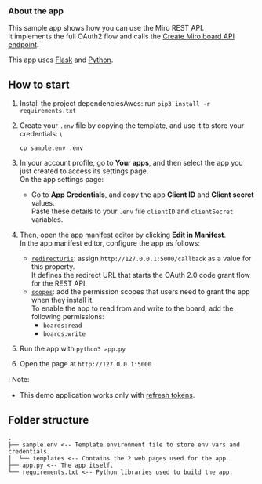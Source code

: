 ### About the app

This sample app shows how you can use the Miro REST API. \
It implements the full OAuth2 flow and calls the [Create Miro board API endpoint](https://developers.miro.com/reference/create-board).

This app uses [Flask](https://flask.palletsprojects.com/en/2.1.x/) and [Python](https://www.python.org/).


## How to start

1. Install the project dependenciesAwes: run `pip3 install -r requirements.txt`
2. Create your `.env` file by copying the template, and use it to store your credentials: \
   ```
   cp sample.env .env
   ```
3. In your account profile, go to **Your apps**, and then select the app you just created to access its settings page. \
   On the app settings page:
   - Go to **App Credentials**, and copy the app **Client ID** and **Client secret** values. \
     Paste these details to your `.env` file `clientID` and `clientSecret` variables.
4. Then, open the [app manifest editor](https://developers.miro.com/docs/manually-create-an-app#step-2-configure-your-app-in-miro) by clicking **Edit in Manifest**. \
   In the app manifest editor, configure the app as follows:

   - [`redirectUris`](https://developers.miro.com/docs/app-manifest#redirecturis): assign `http://127.0.0.1:5000/callback` as a value for this property. \
     It defines the redirect URL that starts the OAuth 2.0 code grant flow for the REST API.
   - [`scopes`](https://developers.miro.com/docs/app-manifest#scopes): add the permission scopes that users need to grant the app when they install it. \
     To enable the app to read from and write to the board, add the following permissions:
     - `boards:read`
     - `boards:write`

5. Run the app with `python3 app.py`
6. Open the page at `http://127.0.0.1:5000`

ℹ️ Note:

- This demo application works only with [refresh tokens](https://developers.miro.com/reference/authorization-flow-for-expiring-tokens).

## Folder structure

```
.
├── sample.env <-- Template environment file to store env vars and credentials.
│  └── templates <-- Contains the 2 web pages used for the app.
├── app.py <-- The app itself.
└── requirements.txt <-- Python libraries used to build the app.
```

